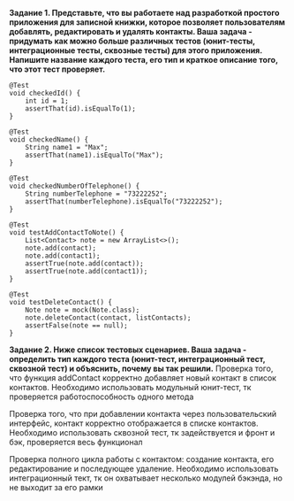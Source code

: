**Задание 1. Представьте, что вы работаете над разработкой простого приложения для записной книжки, которое позволяет пользователям добавлять, редактировать и удалять контакты.
Ваша задача - придумать как можно больше различных тестов (юнит-тесты, интеграционные тесты, сквозные тесты) для этого приложения. Напишите название каждого теста, его тип и краткое описание того, что этот тест проверяет.**
    
    @Test
    void checkedId() {
        int id = 1;
        assertThat(id).isEqualTo(1);
    }
    
    @Test
    void checkedName() {
        String name1 = "Max";
        assertThat(name1).isEqualTo("Max");
    }
    
    @Test
    void checkedNumberOfTelephone() {
        String numberTelephone = "73222252";
        assertThat(numberTelephone).isEqualTo("73222252");
    }
    
    @Test
    void testAddContactToNote() {        
        List<Contact> note = new ArrayList<>();
        note.add(contact);
        note.add(contact1);
        assertTrue(note.add(contact));
        assertTrue(note.add(contact1));
    }

    @Test
    void testDeleteContact() {
        Note note = mock(Note.class);
        note.deleteContact(contact, listContacts);
        assertFalse(note == null);
    }


**Задание 2. Ниже список тестовых сценариев. Ваша задача - определить тип каждого теста (юнит-тест, интеграционный тест, сквозной тест) и объяснить, почему вы так решили.**
Проверка того, что функция addContact корректно добавляет новый контакт в список контактов.
Необходимо использовать модульный юнит-тест, тк проверяется работоспособность одного метода

Проверка того, что при добавлении контакта через пользовательский интерфейс, контакт корректно отображается в списке контактов.
Необходимо использовать сквозной тест, тк задействуется и фронт и бэк, проверяется весь функционал

Проверка полного цикла работы с контактом: создание контакта, его редактирование и последующее удаление.
Необходимо использовать интеграционный тект, тк он охватывает несколько модулей бэкэнда, но не выходит за его рамки 
